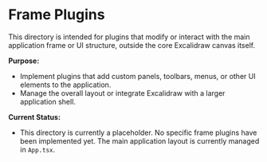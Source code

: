 # Frame Plugins

This directory is intended for plugins that modify or interact with the main application frame or UI structure, outside the core Excalidraw canvas itself.

**Purpose:**
- Implement plugins that add custom panels, toolbars, menus, or other UI elements to the application.
- Manage the overall layout or integrate Excalidraw with a larger application shell.

**Current Status:**
- This directory is currently a placeholder. No specific frame plugins have been implemented yet. The main application layout is currently managed in `App.tsx`.
